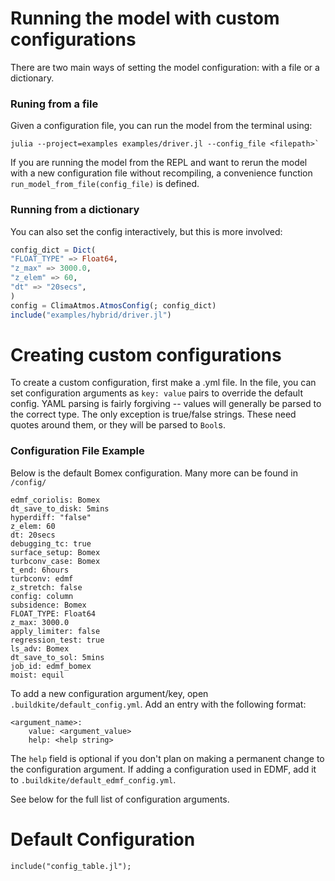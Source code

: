 # Running the model with custom configurations
There are two main ways of setting the model configuration: with a file or a dictionary.

### Runing from a file
Given a configuration file, you can run the model from the terminal using:
```
julia --project=examples examples/driver.jl --config_file <filepath>`
```
If you are running the model from the REPL and want to rerun the model 
with a new configuration file without recompiling,
a convenience function `run_model_from_file(config_file)` is defined. 

### Running from a dictionary
You can also set the config interactively, but this is more involved:
```julia
config_dict = Dict(
"FLOAT_TYPE" => Float64,
"z_max" => 3000.0,
"z_elem" => 60,
"dt" => "20secs",
)
config = ClimaAtmos.AtmosConfig(; config_dict)
include("examples/hybrid/driver.jl")
```

# Creating custom configurations
To create a custom configuration, first make a .yml file.
In the file, you can set configuration arguments as `key: value` pairs to override the default config.
YAML parsing is fairly forgiving -- values will generally be parsed to the correct type.
The only exception is true/false strings. These need quotes around them, or they will be parsed to `Bool`s.

### Configuration File Example
Below is the default Bomex configuration. Many more can be found in `/config/`
```
edmf_coriolis: Bomex
dt_save_to_disk: 5mins
hyperdiff: "false"
z_elem: 60
dt: 20secs
debugging_tc: true
surface_setup: Bomex
turbconv_case: Bomex
t_end: 6hours
turbconv: edmf
z_stretch: false
config: column
subsidence: Bomex
FLOAT_TYPE: Float64
z_max: 3000.0
apply_limiter: false
regression_test: true
ls_adv: Bomex
dt_save_to_sol: 5mins
job_id: edmf_bomex
moist: equil
```

To add a new configuration argument/key, open `.buildkite/default_config.yml`.
Add an entry with the following format:
```
<argument_name>:
    value: <argument_value>
    help: <help string>
```
The `help` field is optional if you don't plan on making a permanent change to the configuration argument.
If adding a configuration used in EDMF, add it to `.buildkite/default_edmf_config.yml`.

See below for the full list of configuration arguments.


# Default Configuration
```@example
include("config_table.jl");
```

